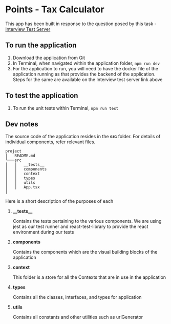 # Points - Tax Calculator

This app has been built in response to the question posed by this task - [Interview Test Server](https://github.com/points/interview-test-server)


## To run the application
1. Download the application from Git
2. In Terminal, when navigated within the application folder, ```npm run dev```
3. For the application to run, you will need to have the docker file of the application running as that provides the backend of the application. Steps for the same are available on the Interview test server link above

## To test the application
1. To run the unit tests within Terminal,
   ```npm run test```

## Dev notes

The source code of the application resides in the **src** folder. For details of individual components, refer relevant files.

```
project
│   README.md   
└───src
│   │   __tests__
│   │   components
│   │   context
│   │   types
│   │   utils
│   │   App.tsx
│   
```

Here is a short description of the purposes of each

1. __\_\_tests\_\___ 
   
   Contains the tests pertaining to the various components. We are using jest as our test runner and react-test-library to provide the react environment during our tests

2. __components__
   
   Contains the components which are the visual building blocks of the application

3. __context__

   This folder is a store for all the Contexts that are in use in the application

4. __types__

   Contains all the classes, interfaces, and types for application

5. __utils__

   Contains all constants and other utilities such as urlGenerator